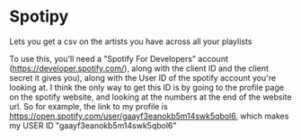 # Spotipy
Lets you get a csv on the artists you have across all your playlists

To use this, you'll need a "Spotify For Developers" account (https://developer.spotify.com/), along with the client ID and the client secret it gives you), along with the User ID of the spotify account you're looking at.
I think the only way to get this ID is by going to the profile page on the spotify website, and looking at the numbers at the end of the website url. So for example, the link to my profile is https://open.spotify.com/user/gaayf3eanokb5m14swk5qbol6, which makes my USER ID "gaayf3eanokb5m14swk5qbol6"
